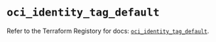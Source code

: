 # `oci_identity_tag_default`

Refer to the Terraform Registory for docs: [`oci_identity_tag_default`](https://registry.terraform.io/providers/oracle/oci/6.18.0/docs/resources/identity_tag_default).
